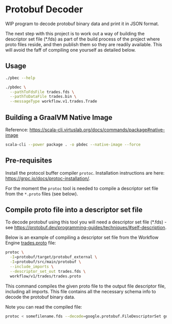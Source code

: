 # Protobuf Decoder

WIP program to decode protobuf binary data and print it in JSON format.

The next step with this project is to work out a way of building the descriptor set file (*.fds)
as part of the build process of the project where proto files reside, and then publish them so
they are readily available. This will avoid the faff of compiling one yourself as detailed below.

## Usage

```bash
./pbec --help
```

```bash
./pbdec \
  --pathToFdsFile trades.fds \
  --pathToDataFile trades.bin \
  --messageType workflow.v1.trades.Trade
```

## Building a GraalVM Native Image

Reference: https://scala-cli.virtuslab.org/docs/commands/package#native-image

```bash
scala-cli --power package . -o pbdec --native-image --force
```

## Pre-requisites
Install the protocol buffer compiler `protoc`. Installation instructions are here: https://grpc.io/docs/protoc-installation/.

For the moment the `protoc` tool is needed to compile a descriptor set file from the `*.proto` files (see below).

## Compile proto file into a descriptor set file

To decode protobuf using this tool you will need a descriptor set file (*.fds) - see https://protobuf.dev/programming-guides/techniques/#self-description.

Below is an example of compiling a descriptor set file from the Workflow Engine [trades.proto](https://gitlab.com/pirum-systems/ccs/protobuf/-/blob/main/protobuf/src/main/protobuf/workflow/v1/trades/trades.proto?ref_type=heads) file:

```bash
protoc \
  -I=protobuf/target/protobuf_external \
  -I=protobuf/src/main/protobuf \
  --include_imports \
  --descriptor_set_out trades.fds \
  workflow/v1/trades/trades.proto
```

This command compiles the given proto file to the output file descriptor file, including all imports.
This file contains all the necessary schema info to decode the protobuf binary data.

Note you can read the compiled file:

```bash
protoc < somefilename.fds --decode=google.protobuf.FileDescriptorSet google/protobuf/descriptor.proto
```
